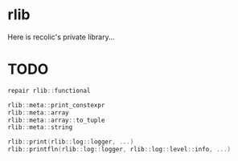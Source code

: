 # rlib

Here is recolic's private library...

# TODO

```c++
repair rlib::functional

rlib::meta::print_constexpr
rlib::meta::array
rlib::meta::array::to_tuple
rlib::meta::string

rlib::print(rlib::log::logger, ...)
rlib::printfln(rlib::log::logger, rlib::log::level::info, ...)
```
